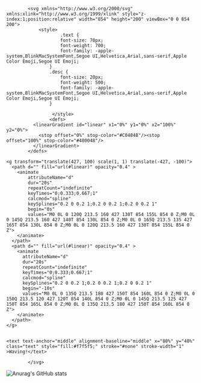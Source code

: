<!--
**Hanrabbit06/Hanrabbit06** is a ✨ _special_ ✨ repository because its `README.md` (this file) appears on your GitHub profile.

Here are some ideas to get you started:

- 🔭 I’m currently working on ...
- 🌱 I’m currently learning ...
- 👯 I’m looking to collaborate on ...
- 🤔 I’m looking for help with ...
- 💬 Ask me about ...
- 📫 How to reach me: ...
- 😄 Pronouns: ...
- ⚡ Fun fact: ...
-->

            <svg xmlns="http://www.w3.org/2000/svg" xmlns:xlink="http://www.w3.org/1999/xlink" style="z-index:1;position:relative" width="854" height="200" viewBox="0 0 854 200">
                <style>
                        .text {
						font-size: 70px;
						font-weight: 700;
						font-family: -apple-system,BlinkMacSystemFont,Segoe UI,Helvetica,Arial,sans-serif,Apple Color Emoji,Segoe UI Emoji;
					}
					.desc {
						font-size: 20px;
						font-weight: 500;
						font-family: -apple-system,BlinkMacSystemFont,Segoe UI,Helvetica,Arial,sans-serif,Apple Color Emoji,Segoe UI Emoji;
					}
                        
                     </style>
                    <defs>
              <linearGradient id="linear" x1="0%" y1="0%" x2="100%" y2="0%">
                <stop offset="0%" stop-color="#C04848"/><stop offset="100%" stop-color="#480048"/>
              </linearGradient>
            </defs>
         
    <g transform="translate(427, 100) scale(1, 1) translate(-427, -100)">
      <path d="" fill="url(#linear)" opacity="0.4" >
        <animate
            attributeName="d"
            dur="20s"
            repeatCount="indefinite"
            keyTimes="0;0.333;0.667;1"
            calcmod="spline"
            keySplines="0.2 0 0.2 1;0.2 0 0.2 1;0.2 0 0.2 1"
            begin="0s"
            values="M0 0L 0 120Q 213.5 160 427 130T 854 155L 854 0 Z;M0 0L 0 145Q 213.5 160 427 140T 854 130L 854 0 Z;M0 0L 0 165Q 213.5 135 427 165T 854 130L 854 0 Z;M0 0L 0 120Q 213.5 160 427 130T 854 155L 854 0 Z">
        </animate>
      </path>
      <path d="" fill="url(#linear)" opacity="0.4" >
        <animate
          attributeName="d"
          dur="20s"
          repeatCount="indefinite"
          keyTimes="0;0.333;0.667;1"
          calcmod="spline"
          keySplines="0.2 0 0.2 1;0.2 0 0.2 1;0.2 0 0.2 1"
          begin="-10s"
          values="M0 0L 0 135Q 213.5 180 427 150T 854 160L 854 0 Z;M0 0L 0 150Q 213.5 120 427 120T 854 140L 854 0 Z;M0 0L 0 145Q 213.5 125 427 150T 854 165L 854 0 Z;M0 0L 0 135Q 213.5 180 427 150T 854 160L 854 0 Z">
        </animate>
      </path>
    </g>
                
     
    <text text-anchor="middle" alignment-baseline="middle" x="80%" y="40%" class="text" style="fill:#f7f5f5;" stroke="#none" stroke-width="1" >Waving!</text>
                 
            </svg>
        
![Anurag's GitHub stats](https://github-readme-stats.vercel.app/api?username=Hanrabbit06&show_icons=true&theme=radical)
